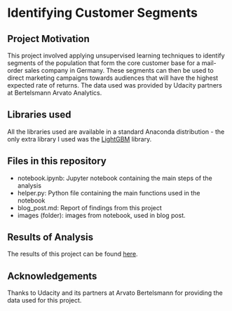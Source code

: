 #  Identifying Customer Segments 

## Project Motivation
This project involved applying unsupervised learning techniques to identify segments of the population that form the core customer base for a mail-order sales company in Germany. These segments can then be used to direct marketing campaigns towards audiences that will have the highest expected rate of returns. The data used was provided by Udacity partners at Bertelsmann Arvato Analytics.

## Libraries used 
All the libraries used are available in a standard Anaconda distribution - the only extra library I used was the [LightGBM](https://lightgbm.readthedocs.io/en/latest/#) library.

## Files in this repository

* notebook.ipynb: Jupyter notebook containing the main steps of the analysis
* helper.py: Python file containing the main functions used in the notebook
* blog_post.md: Report of findings from this project
* images (folder): images from notebook, used in blog post.


## Results of Analysis
The results of this project can be found [here](https://github.com/tbemsi/UdacityCapstoneArvato/blob/master/blog_post.md).

## Acknowledgements
Thanks to Udacity and its partners at Arvato Bertelsmann for providing the data used for this project.


